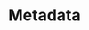---
# -------------------------- #
#        CONTENT TYPE        #
# -------------------------- #

content-type: "api-structure"
key: "metadata-object"

# -------------------------- #
#        OBJECT INFO         #
# -------------------------- #

title: "Metadata"
description: "{{ api.data-structures.metadata.top-level.description | flatify }}"


# -------------------------- #
#      OBJECT ATTRIBUTES     #
# -------------------------- #

object-attributes:
  - name: "breadcrumbs"
    type: "array"
    description: |
      An array of strings describing a path into the schema. For example:

      - A value of `[]` refers to the entire schema, or stream
      - A value of `["properties", "id"]` refers to the `properties.id` portion of the schema, or a field named `id`

  - name: "metadata"
    type: "object"
    description: |
      An object containing metadata associated with the `breadcrumb`. The type of metadata object depends on the `breadcrumb`:

       - For the entire schema (`breadcrumb: []`), this will be a [Stream-level Metadata object]({{ api.data-structures.metadata.stream-level.section }})
       - For an individual field (`breadcrumb: ["properties", "{field_name}"]`), this will be a [Field-level Metadata object]({{ api.data-structures.metadata.field-level.section }})

sub-structures:
  - key: "field-level-metadata-object"
  - key: "stream-level-metadata-object"

examples:
  - type: "Database source"
    code: |
      {
         "metadata":[
            {
               "breadcrumb":[],
               "metadata":{
                  "database-name":"demni2mf59dt10",
                  "is-view":false,
                  "row-count":90849,
                  "schema-name":"products",
                  "table-key-properties":[
                     "id"
                  ]
               }
            },
            {
               "breadcrumb":[
                  "properties",
                  "collection_id"
               ],
               "metadata":{
                  "inclusion":"available",
                  "selected-by-default":true,
                  "sql-datatype":"bigint"
               }
            },
            {
               "breadcrumb":[
                  "properties",
                  "id"
               ],
               "metadata":{
                  "inclusion":"automatic",
                  "selected-by-default":true,
                  "sql-datatype":"bigint"
               }
            },
            {
               "breadcrumb":[
                  "properties",
                  "updated_at"
               ],
               "metadata":{
                  "inclusion":"available",
                  "selected-by-default":true,
                  "sql-datatype":"timestamp with time zone"
               }
            }
         ]
      }


  - type: "SaaS source"
    code: |
      {
         "metadata":[
            {
               "breadcrumb":[],
               "metadata":{
                  "forced-replication-method":"INCREMENTAL",
                  "selected":true,
                  "table-key-properties":[
                     "id"
                  ],
                  "valid-replication-keys":[
                     "updated_at"
                  ]
               }
            },
            {
               "breadcrumb":[
                  "properties",
                  "collection_id"
               ],
               "metadata":{
                  "inclusion":"available",
                  "selected":true
               }
            },
            {
               "breadcrumb":[
                  "properties",
                  "created_at"
               ],
               "metadata":{
                  "inclusion":"available",
                  "selected":false
               }
            },
            {
               "breadcrumb":[
                  "properties",
                  "featured"
               ],
               "metadata":{
                  "inclusion":"available",
                  "selected":false
               }
            },
            {
               "breadcrumb":[
                  "properties",
                  "id"
               ],
               "metadata":{
                  "inclusion":"automatic",
                  "selected":false
               }
            },
            {
               "breadcrumb":[
                  "properties",
                  "position"
               ],
               "metadata":{
                  "inclusion":"available",
                  "selected":false
               }
            },
            {
               "breadcrumb":[
                  "properties",
                  "product_id"
               ],
               "metadata":{
                  "inclusion":"available",
                  "selected":false
               }
            },
            {
               "breadcrumb":[
                  "properties",
                  "sort_value"
               ],
               "metadata":{
                  "inclusion":"available",
                  "selected":false
               }
            },
            {
               "breadcrumb":[
                  "properties",
                  "updated_at"
               ],
               "metadata":{
                  "inclusion":"automatic",
                  "selected":false
               }
            }
         ]
      }

---